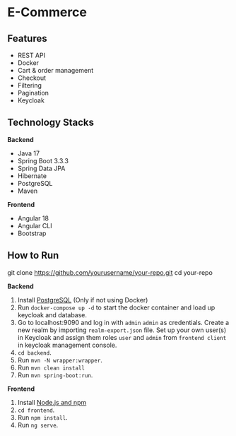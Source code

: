# E-Commerce

## Features
- REST API
- Docker
- Cart & order management
- Checkout
- Filtering
- Pagination
- Keycloak
## Technology Stacks
**Backend**
- Java 17
- Spring Boot 3.3.3
- Spring Data JPA
- Hibernate
- PostgreSQL
- Maven

**Frontend**
- Angular 18
- Angular CLI
- Bootstrap

## How to  Run

git clone https://github.com/yourusername/your-repo.git
cd your-repo

**Backend**

1. Install [PostgreSQL](https://www.postgresql.org/download/) (Only if not using Docker)
2. Run `docker-compose up -d` to start the docker container and load up keycloak and database.
3. Go to localhost:9090 and log in with `admin` `admin` as credentials. Create a new realm by importing `realm-export.json` file.
   Set up your own user(s) in Keycloak and assign them roles `user` and `admin` from `frontend client` in keycloak management console.
4. `cd backend`.
5. Run `mvn -N wrapper:wrapper`.
6. Run `mvn clean install`
7. Run `mvn spring-boot:run`.

**Frontend**
1. Install [Node.js and npm](https://www.npmjs.com/get-npm)
2. `cd frontend`.
3. Run `npm install`.
4. Run `ng serve`.
